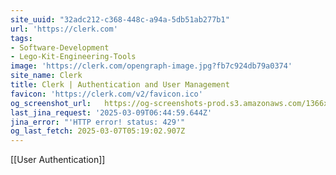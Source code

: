 ```yaml
---
site_uuid: "32adc212-c368-448c-a94a-5db51ab277b1"
url: 'https://clerk.com'
tags:
- Software-Development
- Lego-Kit-Engineering-Tools
image: 'https://clerk.com/opengraph-image.jpg?fb7c924db79a0374'
site_name: Clerk
title: Clerk | Authentication and User Management
favicon: 'https://clerk.com/v2/favicon.ico'
og_screenshot_url:   https://og-screenshots-prod.s3.amazonaws.com/1366x768/80/false/28160215470a6c6b5704bf3f439903066b564cf1b416e59df5f5c51b543f9717.jpeg
last_jina_request: '2025-03-09T06:44:59.644Z'
jina_error: "'HTTP error! status: 429'"
og_last_fetch: 2025-03-07T05:19:02.907Z
---
```

[[User Authentication]]
